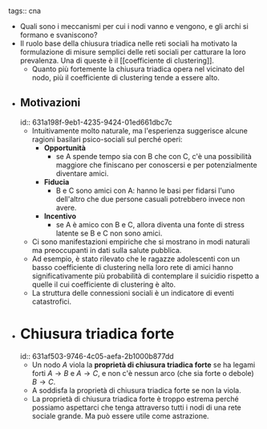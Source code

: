 tags:: cna

- Quali sono i meccanismi per cui i nodi vanno e vengono, e gli archi si formano e svaniscono?
- Il ruolo base della chiusura triadica nelle reti sociali ha motivato la formulazione di misure semplici delle reti sociali per catturare la loro prevalenza. Una di queste è il [[coefficiente di clustering]].
	- Quanto più fortemente la chiusura triadica opera nel vicinato del nodo, più il coefficiente di clustering tende a essere alto.
- ## Motivazioni
  id:: 631a198f-9eb1-4235-9424-01ed661dbc7c
	- Intuitivamente molto naturale, ma l'esperienza suggerisce alcune ragioni basilari psico-sociali sul perché operi:
		- **Opportunità**
			- se A spende tempo sia con B che con C, c'è una possibilità maggiore che finiscano per conoscersi e per potenzialmente diventare amici.
		- **Fiducia**
			- B e C sono amici con A: hanno le basi per fidarsi l'uno dell'altro che due persone casuali potrebbero invece non avere.
		- **Incentivo**
			- se A è amico con B e C, allora diventa una fonte di stress latente se B e C non sono amici.
	- Ci sono manifestazioni empiriche che si mostrano in modi naturali ma preoccupanti in dati sulla salute pubblica.
	- Ad esempio, è stato rilevato che le ragazze adolescenti con un basso coefficiente di clustering nella loro rete di amici hanno significativamente più probabilità di contemplare il suicidio rispetto a quelle il cui coefficiente di clustering è alto.
	- La struttura delle connessioni sociali è un indicatore di eventi catastrofici.
- # Chiusura triadica forte
  id:: 631af503-9746-4c05-aefa-2b1000b877dd
	- Un nodo $A$ viola la **proprietà di chiusura triadica forte** se ha legami forti $A \rightarrow B$ e $A \rightarrow C$, e non c'è nessun arco (che sia forte o debole) $B \rightarrow C$.
	- A soddisfa la proprietà di chiusura triadica forte se non la viola.
	- La proprietà di chiusura triadica forte è troppo estrema perché possiamo aspettarci che tenga attraverso tutti i nodi di una rete sociale grande. Ma può essere utile come astrazione.